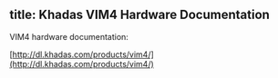 title: Khadas VIM4 Hardware Documentation
---

VIM4 hardware documentation:

[http://dl.khadas.com/products/vim4/](http://dl.khadas.com/products/vim4/)
